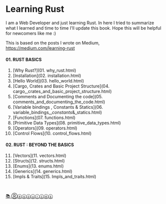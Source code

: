 # Learning Rust
I am a Web Developer and just learning Rust. In here I tried to summarize what I learned and time to time I'll update this book. Hope this will be helpful for newcomers like me :)

This is based on the posts I wrote on Medium, https://medium.com/learning-rust


#### 01. RUST BASICS
1. [Why Rust?](01. why_rust.html)
2. [Installation](02. installation.html)
3. [Hello World](03. hello_world.html)
4. [Cargo, Crates and Basic Project Structure](04. cargo,_crates_and_basic_project_structure.html)
5. [Comments and Documenting the code](05. comments_and_documenting_the_code.html)
6. [Variable bindings , Constants & Statics](06. variable_bindings_,_constants_&_statics.html)
7. [Functions](07. functions.html)
8. [Primitive Data Types](08. primitive_data_types.html)
9. [Operators](09. operators.html)
10. [Control Flows](10. control_flows.html)

#### 02. RUST : BEYOND THE BASICS
11. [Vectors](11. vectors.html)
12. [Structs](12. structs.html)
13. [Enums](13. enums.html)
14. [Generics](14. generics.html)
15. [Impls & Traits](15. Impls_and_traits.html)



&nbsp;


[📚 Ⓡⓔⓢⓞⓤⓡⓒⓔⓢ](resources.html)
